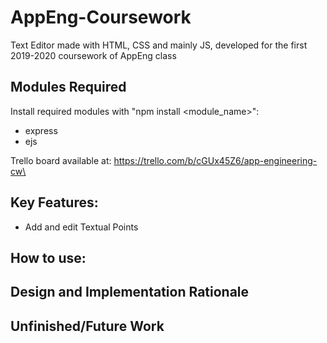 # AppEng-Coursework

Text Editor made with HTML, CSS and mainly JS, developed for the first 2019-2020 coursework of AppEng class

## Modules Required

Install required modules with "npm install <module_name>":

- express
- ejs

Trello board available at: https://trello.com/b/cGUx45Z6/app-engineering-cw\

## Key Features:

- Add and edit Textual Points

## How to use:

## Design and Implementation Rationale

## Unfinished/Future Work
